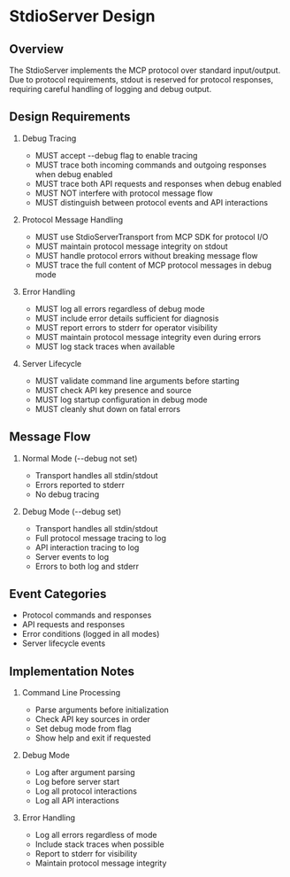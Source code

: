 <!--
Copyright (c) 2024 Martin Bechard <martin.bechard@DevConsult.ca>
This software is licensed under the MIT License.
File: /Users/martinbechard/dev/mcp-perplexity/design/StdioServer.md
This was generated by Claude Sonnet 3.5, with the assistance of my human mentor

Design document for the stdio-based server implementation
Stdio: Where every line counts, literally!
-->

# StdioServer Design

## Overview
The StdioServer implements the MCP protocol over standard input/output. Due to protocol requirements, stdout is reserved for protocol responses, requiring careful handling of logging and debug output.

## Design Requirements

1. Debug Tracing
   - MUST accept --debug flag to enable tracing
   - MUST trace both incoming commands and outgoing responses when debug enabled
   - MUST trace both API requests and responses when debug enabled
   - MUST NOT interfere with protocol message flow
   - MUST distinguish between protocol events and API interactions

2. Protocol Message Handling
   - MUST use StdioServerTransport from MCP SDK for protocol I/O
   - MUST maintain protocol message integrity on stdout
   - MUST handle protocol errors without breaking message flow
   - MUST trace the full content of MCP protocol messages in debug mode

3. Error Handling
   - MUST log all errors regardless of debug mode
   - MUST include error details sufficient for diagnosis
   - MUST report errors to stderr for operator visibility
   - MUST maintain protocol message integrity even during errors
   - MUST log stack traces when available

4. Server Lifecycle
   - MUST validate command line arguments before starting
   - MUST check API key presence and source
   - MUST log startup configuration in debug mode
   - MUST cleanly shut down on fatal errors

## Message Flow

1. Normal Mode (--debug not set)
   - Transport handles all stdin/stdout
   - Errors reported to stderr
   - No debug tracing

2. Debug Mode (--debug set)
   - Transport handles all stdin/stdout
   - Full protocol message tracing to log
   - API interaction tracing to log
   - Server events to log
   - Errors to both log and stderr

## Event Categories
- Protocol commands and responses
- API requests and responses
- Error conditions (logged in all modes) 
- Server lifecycle events

## Implementation Notes

1. Command Line Processing
   - Parse arguments before initialization
   - Check API key sources in order
   - Set debug mode from flag
   - Show help and exit if requested

2. Debug Mode
   - Log after argument parsing
   - Log before server start
   - Log all protocol interactions
   - Log all API interactions

3. Error Handling
   - Log all errors regardless of mode
   - Include stack traces when possible
   - Report to stderr for visibility
   - Maintain protocol message integrity